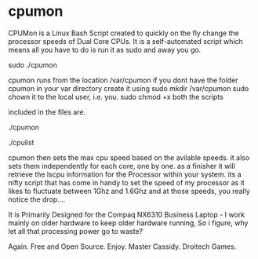 # cpumon
CPUMon is a Linux Bash Script created to quickly on the fly change the processor speeds of Dual Core CPUs.
It is a self-automated script which means all you have to do is run it as sudo and away you go.

sudo ./cpumon

cpumon runs from the location /var/cpumon
if you dont have the folder cpumon in your var directory
create it using sudo mkdir /var/cpumon
sudo chown it to the local user, i.e. you.
sudo chmod +x both the scripts

included in the files are.

./cpumon

./cpulist

cpumon then sets the max cpu speed based on the avilable speeds.
it also sets them independently for each core, one by one.
as a finisher it will retrieve the lscpu information for the Processor within your system.
its a nifty script that has come in handy to set the speed of my processor as it likes to fluctuate 
between 1Ghz and 1.6Ghz and at those speeds, you really notice the drop....

It is Primarily Designed for the Compaq NX6310 Business Laptop - 
I work mainly on older hardware to keep older hardware running,
So i figure, why let all that processing power go to waste? 

Again. Free and Open Source.
Enjoy.
Master Cassidy.
Droitech Games.
